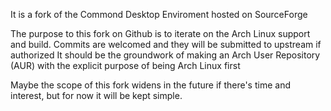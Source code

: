 It is a fork of the Commond Desktop Enviroment hosted on SourceForge

The purpose to this fork on Github is to iterate on the Arch Linux support and build.
Commits are welcomed and they will be submitted to upstream if authorized
It should be the groundwork of making an Arch User Repository (AUR) with the explicit purpose of being Arch Linux first

Maybe the scope of this fork widens in the future if there's time and interest, but for now it will be kept simple.

